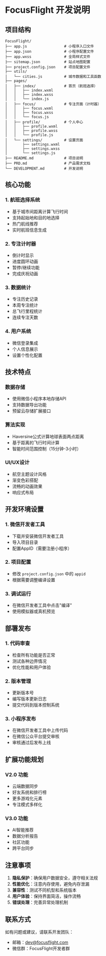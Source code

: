 # FocusFlight 开发说明

## 项目结构

```
FocusFlight/
├── app.js                 # 小程序入口文件
├── app.json               # 小程序配置文件
├── app.wxss               # 全局样式文件
├── sitemap.json           # 站点地图配置
├── project.config.json    # 项目配置文件
├── utils/
│   └── cities.js          # 城市数据和工具函数
├── pages/
│   ├── index/             # 首页（航班选择）
│   │   ├── index.wxml
│   │   ├── index.wxss
│   │   └── index.js
│   ├── focus/             # 专注页面（计时器）
│   │   ├── focus.wxml
│   │   ├── focus.wxss
│   │   └── focus.js
│   ├── profile/           # 个人中心
│   │   ├── profile.wxml
│   │   ├── profile.wxss
│   │   └── profile.js
│   └── settings/          # 设置页面
│       ├── settings.wxml
│       ├── settings.wxss
│       └── settings.js
├── README.md              # 项目说明
├── PRD.md                 # 产品需求文档
└── DEVELOPMENT.md         # 开发说明
```

## 核心功能

### 1. 航班选择系统
- 基于城市间距离计算飞行时间
- 支持起始地和目的地选择
- 热门航线推荐
- 实时航班信息生成

### 2. 专注计时器
- 倒计时显示
- 进度圆环动画
- 暂停/继续功能
- 完成庆祝动画

### 3. 数据统计
- 专注历史记录
- 本周专注统计
- 总飞行里程统计
- 连续专注天数

### 4. 用户系统
- 微信登录集成
- 个人信息展示
- 设置个性化配置

## 技术特点

### 数据存储
- 使用微信小程序本地存储API
- 支持数据导出功能
- 预留云存储扩展接口

### 算法实现
- Haversine公式计算地球表面两点距离
- 基于距离的飞行时间计算
- 智能时间范围控制（15分钟-3小时）

### UI/UX设计
- 航空主题设计风格
- 渐变色彩搭配
- 流畅的动画效果
- 响应式布局

## 开发环境设置

### 1. 微信开发者工具
- 下载并安装微信开发者工具
- 导入项目目录
- 配置AppID（需要注册小程序）

### 2. 项目配置
- 修改 `project.config.json` 中的 `appid`
- 根据需要调整编译设置

### 3. 调试运行
- 在微信开发者工具中点击"编译"
- 使用模拟器或真机预览

## 部署发布

### 1. 代码审查
- 检查所有功能是否正常
- 测试各种边界情况
- 优化性能和用户体验

### 2. 版本管理
- 更新版本号
- 编写版本更新日志
- 提交代码到版本控制系统

### 3. 小程序发布
- 在微信开发者工具中上传代码
- 在微信公众平台提交审核
- 审核通过后发布上线

## 扩展功能规划

### V2.0 功能
- 云端数据同步
- 好友系统和排行榜
- 更多游戏化元素
- 专注模式多样化

### V3.0 功能
- AI智能推荐
- 数据分析报告
- 社区功能
- 跨平台同步

## 注意事项

1. **隐私保护**：确保用户数据安全，遵守相关法规
2. **性能优化**：注意内存使用，避免内存泄漏
3. **兼容性**：测试不同机型和系统版本
4. **用户体验**：保持界面简洁，操作流畅
5. **错误处理**：完善异常处理机制

## 联系方式

如有问题或建议，请联系开发团队：
- 邮箱：dev@focusflight.com
- 微信群：FocusFlight开发者群
